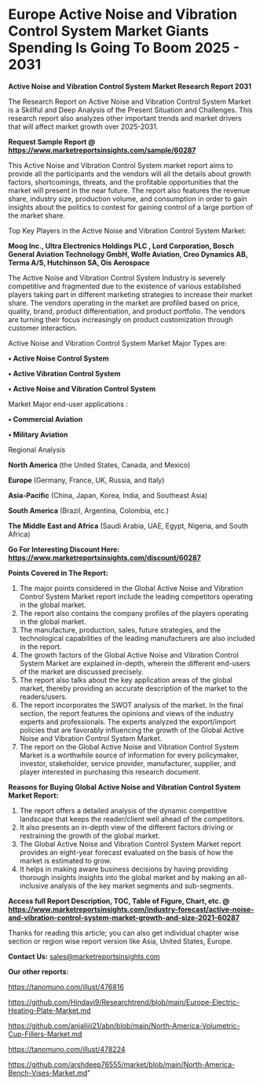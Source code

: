  # Europe Active Noise and Vibration Control System Market Giants Spending Is Going To Boom 2025 - 2031

<strong>Active Noise and Vibration Control System Market Research Report 2031</strong>

The Research Report on Active Noise and Vibration Control System Market is a Skillful and Deep Analysis of the Present Situation and Challenges. This research report also analyzes other important trends and market drivers that will affect market growth over 2025-2031.

<strong>Request Sample Report @ <a href=https://www.marketreportsinsights.com/sample/60287>https://www.marketreportsinsights.com/sample/60287</a></strong>

This Active Noise and Vibration Control System market report aims to provide all the participants and the vendors will all the details about growth factors, shortcomings, threats, and the profitable opportunities that the market will present in the near future. The report also features the revenue share, industry size, production volume, and consumption in order to gain insights about the politics to contest for gaining control of a large portion of the market share.

Top Key Players in the Active Noise and Vibration Control System Market:

<strong>Moog Inc., Ultra Electronics Holdings PLC , Lord Corporation, Bosch General Aviation Technology GmbH, Wolfe Aviation, Creo Dynamics AB, Terma A/S, Hutchinson SA, Ois Aerospace</strong>

The Active Noise and Vibration Control System Industry is severely competitive and fragmented due to the existence of various established players taking part in different marketing strategies to increase their market share. The vendors operating in the market are profiled based on price, quality, brand, product differentiation, and product portfolio. The vendors are turning their focus increasingly on product customization through customer interaction.

Active Noise and Vibration Control System Market Major Types are:

<strong>• Active Noise Control System

• Active Vibration Control System

• Active Noise and Vibration Control System</strong>

Market Major end-user applications :

<strong>• Commercial Aviation

• Military Aviation</strong>

Regional Analysis

</u><strong><b>North America</b></strong> (the United States, Canada, and Mexico)

<strong><b>Europe </b></strong>(Germany, France, UK, Russia, and Italy)

<strong><b>Asia-Pacific</b></strong> (China, Japan, Korea, India, and Southeast Asia)

<strong><b>South America</b></strong> (Brazil, Argentina, Colombia, etc.)

<strong><b>The Middle East and Africa</b></strong> (Saudi Arabia, UAE, Egypt, Nigeria, and South Africa)

<strong>Go For Interesting Discount Here: <a href=https://www.marketreportsinsights.com/discount/60287>https://www.marketreportsinsights.com/discount/60287</a></strong>

<strong>Points Covered in The Report:</strong>
<ol>
  <li>The major points considered in the Global Active Noise and Vibration Control System Market report include the leading competitors operating in the global market.</li>
  <li>The report also contains the company profiles of the players operating in the global market.</li>
  <li>The manufacture, production, sales, future strategies, and the technological capabilities of the leading manufacturers are also included in the report.</li>
  <li>The growth factors of the Global Active Noise and Vibration Control System Market are explained in-depth, wherein the different end-users of the market are discussed precisely.</li>
  <li>The report also talks about the key application areas of the global market, thereby providing an accurate description of the market to the readers/users.</li>
  <li>The report incorporates the SWOT analysis of the market. In the final section, the report features the opinions and views of the industry experts and professionals. The experts analyzed the export/import policies that are favorably influencing the growth of the Global Active Noise and Vibration Control System Market.</li>
  <li>The report on the Global Active Noise and Vibration Control System Market is a worthwhile source of information for every policymaker, investor, stakeholder, service provider, manufacturer, supplier, and player interested in purchasing this research document.</li>
</ol>
<strong>Reasons for Buying Global Active Noise and Vibration Control System Market Report:</strong>

<ol>
  <li>The report offers a detailed analysis of the dynamic competitive landscape that keeps the reader/client well ahead of the competitors.</li>
  <li>It also presents an in-depth view of the different factors driving or restraining the growth of the global market.</li>
  <li>The Global Active Noise and Vibration Control System Market report provides an eight-year forecast evaluated on the basis of how the market is estimated to grow.</li>
  <li>It helps in making aware business decisions by having providing thorough insights insights into the global market and by making an all-inclusive analysis of the key market segments and sub-segments.</li>
</ol>
<strong>Access full Report Description, TOC, Table of Figure, Chart, etc. @ <a href=https://www.marketreportsinsights.com/industry-forecast/active-noise-and-vibration-control-system-market-growth-and-size-2021-60287>https://www.marketreportsinsights.com/industry-forecast/active-noise-and-vibration-control-system-market-growth-and-size-2021-60287</a></strong>


Thanks for reading this article; you can also get individual chapter wise section or region wise report version like Asia, United States, Europe.

<strong>Contact Us:</strong>
sales@marketreportsinsights.com

<strong>Our other reports:</strong>

<a href=https://tanomuno.com/illust/476816>https://tanomuno.com/illust/476816</a>

<a href=https://github.com/Hindavi9/Researchtrend/blob/main/Europe-Electric-Heating-Plate-Market.md>https://github.com/Hindavi9/Researchtrend/blob/main/Europe-Electric-Heating-Plate-Market.md</a>

<a href=https://github.com/anjaliiii21/abn/blob/main/North-America-Volumetric-Cup-Fillers-Market.md>https://github.com/anjaliiii21/abn/blob/main/North-America-Volumetric-Cup-Fillers-Market.md</a>

<a href=https://tanomuno.com/illust/478224>https://tanomuno.com/illust/478224</a>

<a href=https://github.com/arshdeep76555/market/blob/main/North-America-Bench-Vises-Market.md>https://github.com/arshdeep76555/market/blob/main/North-America-Bench-Vises-Market.md</a>"
